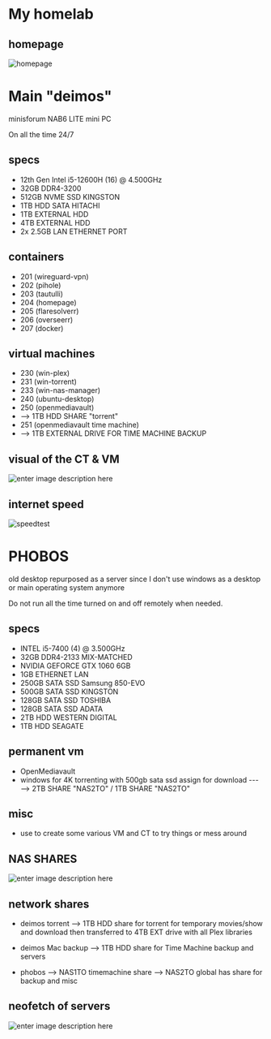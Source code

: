 # My homelab 

## homepage
![homepage](https://i.imgur.com/6jCQPl1.png)


# Main "deimos"

minisforum NAB6 LITE mini PC

On all the time 24/7 

## specs

* 12th Gen Intel i5-12600H (16) @ 4.500GHz
* 32GB DDR4-3200
* 512GB NVME SSD KINGSTON
* 1TB HDD SATA HITACHI
* 1TB EXTERNAL HDD
* 4TB EXTERNAL HDD 
* 2x 2.5GB LAN ETHERNET PORT

## containers
* 201 (wireguard-vpn)
* 202 (pihole)
* 203 (tautulli)
* 204 (homepage)
* 205 (flaresolverr)
* 206 (overseerr)
* 207 (docker)

## virtual machines
* 230 (win-plex)
* 231 (win-torrent)
* 233 (win-nas-manager)
* 240 (ubuntu-desktop)
* 250 (openmediavault)
* --> 1TB HDD SHARE "torrent"
* 251 (openmediavault time machine)
* --> 1TB EXTERNAL DRIVE FOR TIME MACHINE BACKUP 


## visual of the CT & VM
![enter image description here](https://i.imgur.com/qJPGkmQ.png)

## internet speed
![speedtest](https://i.imgur.com/GSAFgF2.png)




# PHOBOS

old desktop repurposed as a server since I don't use windows as a desktop or main operating system anymore

Do not run all the time turned on and off remotely when needed.

## specs

* INTEL i5-7400 (4) @ 3.500GHz
* 32GB DDR4-2133 MIX-MATCHED
* NVIDIA GEFORCE GTX 1060 6GB
* 1GB ETHERNET LAN
* 250GB SATA SSD Samsung 850-EVO
* 500GB SATA SSD KINGSTON
* 128GB SATA SSD TOSHIBA
* 128GB SATA SSD ADATA
* 2TB HDD WESTERN DIGITAL
* 1TB HDD SEAGATE

## permanent vm
* OpenMediavault  
* windows for 4K torrenting with 500gb sata ssd assign for download
--- --> 2TB SHARE "NAS2TO" / 1TB SHARE "NAS2TO"

## misc
* use to create some various VM and CT to try things or mess around 



## NAS SHARES
![enter image description here](https://i.imgur.com/yf1YOoi.png)



## network shares
* deimos torrent
--> 1TB HDD share for torrent for temporary movies/show and download then transferred to 4TB EXT drive with all Plex libraries
* deimos Mac backup
--> 1TB HDD share for Time Machine backup and servers 



* phobos
--> NAS1TO timemachine share
--> NAS2TO global has share for backup and misc


## neofetch of servers
![enter image description here](https://i.imgur.com/uj1oDq1.png)

<!--stackedit_data:
eyJoaXN0b3J5IjpbLTEwNzU5ODMxMTYsLTU0MDI2Mjk0MCwxNz
c4MzY2MjAxLDIwNDMxNDkwOSwtMTg1MjY3MTY4MCwtNTUyMDgy
MTA5LC0yMDI0MzkxNjg5LDE5NjI0NDQ5MTgsMjc2MDg2MzAzLD
c1MDU1NDU0MF19
-->